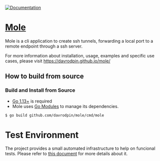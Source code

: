 [![Documentation](https://godoc.org/github.com/davrodpin/mole?status.svg)](http://godoc.org/github.com/davrodpin/mole)
# [Mole](https://davrodpin.github.io/mole/)

Mole is a cli application to create ssh tunnels, forwarding a local port to a
remote endpoint through a ssh server.

For more information about installation, usage, examples and specific use cases, please visit https://davrodpin.github.io/mole/

## How to build from source

### Build and Install from Source

* [Go 1.13+](https://golang.org/dl/) is required
* Mole uses [Go Modules](https://blog.golang.org/using-go-modules) to manage its dependencies.

```sh
$ go build github.com/davrodpin/mole/cmd/mole
```

# Test Environment

The project provides a small automated infrastructure to help on funcional
tests. Please refer to [this document](test-env/README.md) for more details about it.
